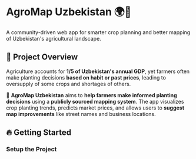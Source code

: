 # AgroMap Uzbekistan 🌍🌱  
A community-driven web app for smarter crop planning and better mapping of Uzbekistan's agricultural landscape.

## 🚀 Project Overview
Agriculture accounts for **1/5 of Uzbekistan's annual GDP**, yet farmers often make planting decisions **based on habit or past prices**, leading to oversupply of some crops and shortages of others.  

🚜 **AgroMap Uzbekistan** aims to **help farmers make informed planting decisions** using a **publicly sourced mapping system**. The app visualizes crop planting trends, predicts market prices, and allows users to **suggest map improvements** like street names and business locations.

## 🔥 Getting Started

### Setup the Project